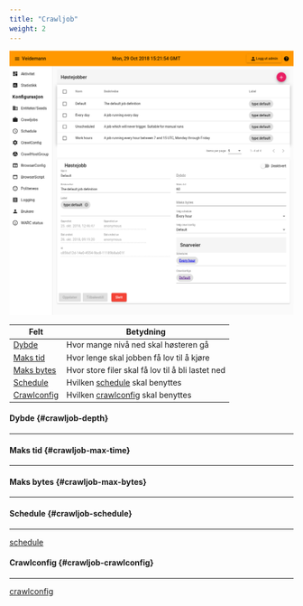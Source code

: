 ```yaml
---
title: "Crawljob"
weight: 2
---
```


![crawljob overview](static/images/veidemann_dashboard_crawljob_overview.png)  


Felt                                | Betydning
------------------------------------|------------------------------------------
[Dybde](#crawljob-depth)            | Hvor mange nivå ned skal høsteren gå
[Maks tid](#crawljob-max-time)      | Hvor lenge skal jobben få lov til å kjøre
[Maks bytes](#crawljob-max-bytes)   | Hvor store filer skal få lov til å bli lastet ned
[Schedule](#crawljob-schedule)      | Hvilken [schedule](../schedule) skal benyttes
[Crawlconfig](#crawljob-crawlconfig)| Hvilken [crawlconfig](../crawlconfig) skal benyttes  


#### Dybde {#crawljob-depth}
----------------------------  

#### Maks tid {#crawljob-max-time}
----------------------------------  

#### Maks bytes {#crawljob-max-bytes}
-------------------------------------  

#### Schedule {#crawljob-schedule}
----------------------------------  

[schedule](../schedule)  

#### Crawlconfig {#crawljob-crawlconfig}
----------------------------------------  

[crawlconfig](../crawlconfig)
